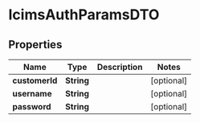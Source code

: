 

# IcimsAuthParamsDTO


## Properties

| Name | Type | Description | Notes |
|------------ | ------------- | ------------- | -------------|
|**customerId** | **String** |  |  [optional] |
|**username** | **String** |  |  [optional] |
|**password** | **String** |  |  [optional] |



